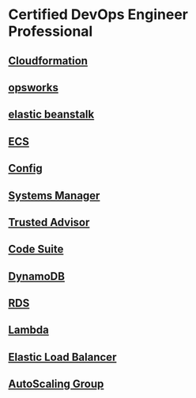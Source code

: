 # Certified DevOps Engineer Professional

## [Cloudformation](cloudformation.md)

## [opsworks](opsworks.md)

## [elastic beanstalk](eb.md)

## [ECS](ecs.md)

## [Config](config.md)

## [Systems Manager](systems-manager.md)

## [Trusted Advisor](trusted-advisor.md)

## [Code Suite](code-suite.md)



## [DynamoDB](dynamodb.md)

## [RDS](rds.md)

## [Lambda](lambda.md)

## [Elastic Load Balancer](elb.md)

## [AutoScaling Group](asg.md)
